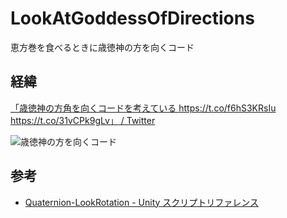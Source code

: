 # LookAtGoddessOfDirections

恵方巻を食べるときに歳徳神の方を向くコード

## 経緯

[「歳徳神の方角を向くコードを考えている https://t.co/f6hS3KRsIu https://t.co/31vCPk9gLv」 / Twitter](https://twitter.com/36kyo/status/1489197070061752328)

![歳徳神の方を向くコード](https://pbs.twimg.com/media/FKqwYIMUYAE0lM0.jpg)

## 参考

* [Quaternion-LookRotation - Unity スクリプトリファレンス](https://docs.unity3d.com/jp/current/ScriptReference/Quaternion.LookRotation.html)
